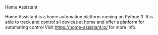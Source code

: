 Home Assistant

Home Assistant is a home automation platform running on Python 3. It is able to track and control all devices at home and offer a platform for automating control
Visit https://home-assistant.io/ for more info.
